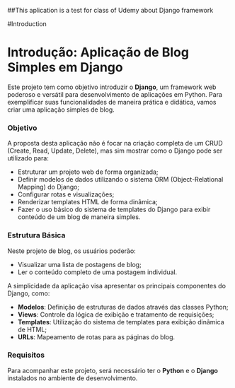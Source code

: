 ##This aplication is a test for class of Udemy about Django framework

#Introduction

# Introdução: Aplicação de Blog Simples em Django

Este projeto tem como objetivo introduzir o **Django**, um framework web poderoso e versátil para desenvolvimento de aplicações em Python. Para exemplificar suas funcionalidades de maneira prática e didática, vamos criar uma aplicação simples de blog.

### Objetivo

A proposta desta aplicação não é focar na criação completa de um CRUD (Create, Read, Update, Delete), mas sim mostrar como o Django pode ser utilizado para:

- Estruturar um projeto web de forma organizada;
- Definir modelos de dados utilizando o sistema ORM (Object-Relational Mapping) do Django;
- Configurar rotas e visualizações;
- Renderizar templates HTML de forma dinâmica;
- Fazer o uso básico do sistema de templates do Django para exibir conteúdo de um blog de maneira simples.

### Estrutura Básica

Neste projeto de blog, os usuários poderão:

- Visualizar uma lista de postagens de blog;
- Ler o conteúdo completo de uma postagem individual.

A simplicidade da aplicação visa apresentar os principais componentes do Django, como:

- **Modelos**: Definição de estruturas de dados através das classes Python;
- **Views**: Controle da lógica de exibição e tratamento de requisições;
- **Templates**: Utilização do sistema de templates para exibição dinâmica de HTML;
- **URLs**: Mapeamento de rotas para as páginas do blog.

### Requisitos

Para acompanhar este projeto, será necessário ter o **Python** e o **Django** instalados no ambiente de desenvolvimento.
